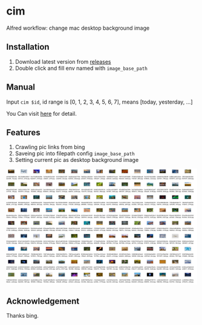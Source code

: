 # cim
Alfred workflow: change mac desktop background image


## Installation
1. Download latest version from [releases](https://github.com/haoguanguan/cim/releases)
2. Double click and fill env named with `image_base_path`

## Manual
Input `cim $id`, id range is [0, 1, 2, 3, 4, 5, 6, 7], means [today, yesterday, ...]

You Can visit [here](https://www.bing.com/) for detail.

## Features
1. Crawling pic links from bing
2. Saveing pic into filepath config `image_base_path`
3. Setting current pic as desktop background image

![files](./imgs/filelist.jpg)


## Acknowledgement
Thanks bing.

